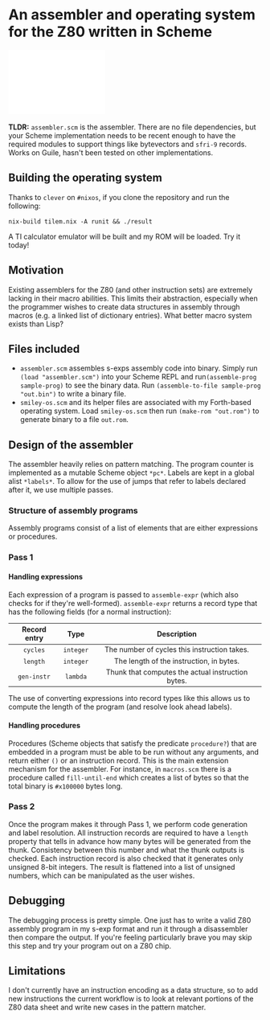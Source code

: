 # An assembler and operating system for the Z80 written in Scheme
![OS demo](demo.gif)

**TLDR:** `assembler.scm` is the assembler.  There are no file
dependencies, but your Scheme implementation needs to be recent enough
to have the required modules to support things like bytevectors and
`sfri-9` records.  Works on Guile, hasn't been tested on other
implementations.

## Building the operating system
Thanks to `clever` on `#nixos`, if you clone the repository and run
the following:

```shell
nix-build tilem.nix -A runit && ./result
```

A TI calculator emulator will be built and my ROM will be loaded.  Try
it today!

## Motivation
Existing assemblers for the Z80 (and other instruction sets) are
extremely lacking in their macro abilities.  This limits their
abstraction, especially when the programmer wishes to create data
structures in assembly through macros (e.g. a linked list of
dictionary entries).  What better macro system exists than Lisp?

## Files included
- `assembler.scm` assembles s-exps assembly code into binary.  Simply
  run `(load "assembler.scm")` into your Scheme REPL and
  run`(assemble-prog sample-prog)` to see the binary data.  Run
  `(assemble-to-file sample-prog "out.bin")` to write a binary file.
- `smiley-os.scm` and its helper files are associated with my
  Forth-based operating system.  Load `smiley-os.scm` then run
  `(make-rom "out.rom")` to generate binary to a file `out.rom`.


## Design of the assembler
The assembler heavily relies on pattern matching.  The program counter
is implemented as a mutable Scheme object `*pc*`.  Labels are kept in
a global alist `*labels*`.  To allow for the use of jumps that refer
to labels declared after it, we use multiple passes.

### Structure of assembly programs
Assembly programs consist of a list of elements that are either
expressions or procedures.

### Pass 1
#### Handling expressions
Each expression of a program is passed to `assemble-expr` (which also
checks for if they're well-formed).  `assemble-expr` returns a record
type that has the following fields (for a normal instruction):

| Record entry | Type      | Description                                       |
| :-:          | :-:       | :-:                                               |
| `cycles`     | `integer` | The number of cycles this instruction takes.      |
| `length`     | `integer` | The length of the instruction, in bytes.          |
| `gen-instr`  | `lambda`  | Thunk that computes the actual instruction bytes. |

The use of converting expressions into record types like this allows
us to compute the length of the program (and resolve look ahead
labels).

#### Handling procedures
Procedures (Scheme objects that satisfy the predicate `procedure?`)
that are embedded in a program must be able to be run without any
arguments, and return either `()` or an instruction record.  This is
the main extension mechanism for the assembler.  For instance, in
`macros.scm` there is a procedure called `fill-until-end` which
creates a list of bytes so that the total binary is `#x100000` bytes
long.

### Pass 2
Once the program makes it through Pass 1, we perform code generation
and label resolution.  All instruction records are required to have a
`length` property that tells in advance how many bytes will be
generated from the thunk.  Consistency between this number and what
the thunk outputs is checked.  Each instruction record is also checked
that it generates only unsigned 8-bit integers.  The result is
flattened into a list of unsigned numbers, which can be manipulated as
the user wishes.

## Debugging
The debugging process is pretty simple.  One just has to write a valid
Z80 assembly program in my s-exp format and run it through a
disassembler then compare the output.  If you're feeling particularly
brave you may skip this step and try your program out on a Z80 chip.

## Limitations
I don't currently have an instruction encoding as a data structure, so
to add new instructions the current workflow is to look at relevant
portions of the Z80 data sheet and write new cases in the pattern
matcher.
